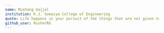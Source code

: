 ```yaml
---
name: Rushang Gajjal
institution: K.J. Somaiya College of Engineering
quote: Life happens in your pursuit of the things that are not given to you.
github_user: RusherRG
---
```

